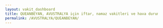 ```yaml
---
layout: vakit_dashboard
title: QUEANBEYAN, AVUSTRALYA için iftar, namaz vakitleri ve hava durumu - ilçe/eyalet seç
permalink: /AVUSTRALYA/QUEANBEYAN/
---
```


<script type="text/javascript">
  var GLOBAL_COUNTRY = 'AVUSTRALYA';
  var GLOBAL_CITY = 'QUEANBEYAN';
  var GLOBAL_STATE = '';
  var lat = 72;
  var lon = 21;
</script>
